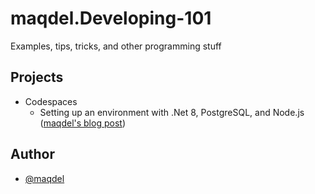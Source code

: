 # maqdel.Developing-101
Examples, tips, tricks, and other programming stuff

## Projects
- Codespaces
    - Setting up an environment with .Net 8, PostgreSQL, and Node.js ([maqdel's blog post](https://maqdel.wordpress.com/2025/07/11/codespaces-adding-postgresql-and-net/))

## Author
- [@maqdel](https://www.github.com/maqdel)
